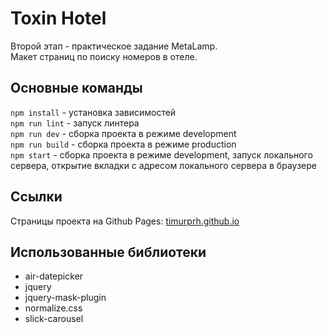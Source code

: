 # Toxin Hotel
Второй этап - практическое задание MetaLamp.  
Макет страниц по поиску номеров в отеле.

## Основные команды
`npm install` - установка зависимостей  
`npm run lint` - запуск линтера  
`npm run dev` - сборка проекта в режиме development  
`npm run build` - сборка проекта в режиме production  
`npm start` - сборка проекта в режиме development, запуск локального сервера, открытие вкладки с адресом локального сервера в браузере  

## Ссылки
Страницы проекта на Github Pages: [timurprh.github.io](https://timurprh.github.io)

## Использованные библиотеки
- air-datepicker  
- jquery  
- jquery-mask-plugin  
- normalize.css  
- slick-carousel  
